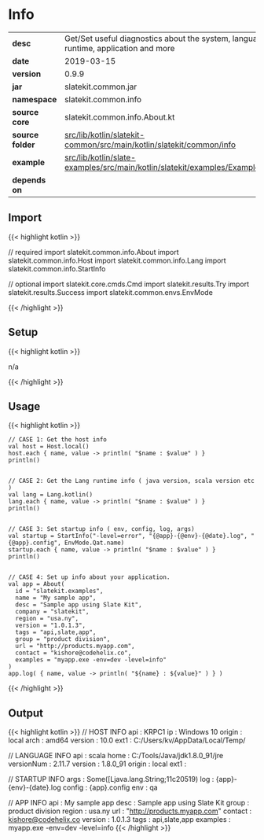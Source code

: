 
# Info

<table class="table table-striped table-bordered">
  <tbody>
    <tr>
      <td><strong>desc</strong></td>
      <td>Get/Set useful diagnostics about the system, language runtime, application and more</td>
    </tr>
    <tr>
      <td><strong>date</strong></td>
      <td>2019-03-15</td>
    </tr>
    <tr>
      <td><strong>version</strong></td>
      <td>0.9.9</td>
    </tr>
    <tr>
      <td><strong>jar</strong></td>
      <td>slatekit.common.jar</td>
    </tr>
    <tr>
      <td><strong>namespace</strong></td>
      <td>slatekit.common.info</td>
    </tr>
    <tr>
      <td><strong>source core</strong></td>
      <td>slatekit.common.info.About.kt</td>
    </tr>
    <tr>
      <td><strong>source folder</strong></td>
      <td><a href="https://github.com/code-helix/slatekit/tree/master/src/lib/kotlin/slatekit-common/src/main/kotlin/slatekit/common/info" class="url-ch">src/lib/kotlin/slatekit-common/src/main/kotlin/slatekit/common/info</a></td>
    </tr>
    <tr>
      <td><strong>example</strong></td>
      <td><a href="https://github.com/code-helix/slatekit/tree/master/src/lib/kotlin/slatekit-examples/src/main/kotlin/slatekit/examples/Example_Info.kt" class="url-ch">src/lib/kotlin/slate-examples/src/main/kotlin/slatekit/examples/Example_Info.kt</a></td>
    </tr>
    <tr>
      <td><strong>depends on</strong></td>
      <td></td>
    </tr>
  </tbody>
</table>



## Import
{{< highlight kotlin >}}


// required 
import slatekit.common.info.About
import slatekit.common.info.Host
import slatekit.common.info.Lang
import slatekit.common.info.StartInfo


// optional 
import slatekit.core.cmds.Cmd
import slatekit.results.Try
import slatekit.results.Success
import slatekit.common.envs.EnvMode




{{< /highlight >}}

## Setup
{{< highlight kotlin >}}


n/a


{{< /highlight >}}

## Usage
{{< highlight kotlin >}}


    // CASE 1: Get the host info
    val host = Host.local()
    host.each { name, value -> println( "$name : $value" ) }
    println()


    // CASE 2: Get the Lang runtime info ( java version, scala version etc )
    val lang = Lang.kotlin()
    lang.each { name, value -> println( "$name : $value" ) }
    println()


    // CASE 3: Set startup info ( env, config, log, args)
    val startup = StartInfo("-level=error", "{@app}-{@env}-{@date}.log", "{@app}.config", EnvMode.Qat.name)
    startup.each { name, value -> println( "$name : $value" ) }
    println()


    // CASE 4: Set up info about your application.
    val app = About(
      id = "slatekit.examples",
      name = "My sample app",
      desc = "Sample app using Slate Kit",
      company = "slatekit",
      region = "usa.ny",
      version = "1.0.1.3",
      tags = "api,slate,app",
      group = "product division",
      url = "http://products.myapp.com",
      contact = "kishore@codehelix.co",
      examples = "myapp.exe -env=dev -level=info"
    )
    app.log( { name, value -> println( "${name} : ${value}" ) } )
    

{{< /highlight >}}



## Output

{{< highlight kotlin >}}
  // HOST INFO
  api : KRPC1
  ip : Windows 10
  origin : local
  arch : amd64
  version : 10.0
  ext1 : C:/Users/kv/AppData/Local/Temp/

  // LANGUAGE INFO
  api : scala
  home : C:/Tools/Java/jdk1.8.0_91/jre
  versionNum : 2.11.7
  version : 1.8.0_91
  origin : local
  ext1 :

  // STARTUP INFO
  args : Some([Ljava.lang.String;11c20519)
  log : {app}-{env}-{date}.log
  config : {app}.config
  env : qa

  // APP INFO
  api     : My sample app
  desc     : Sample app using Slate Kit
  group    : product division
  region   : usa.ny
  url      : "http://products.myapp.com"
  contact  : kishore@codehelix.co
  version  : 1.0.1.3
  tags     : api,slate,app
  examples : myapp.exe -env=dev -level=info
{{< /highlight >}}
  